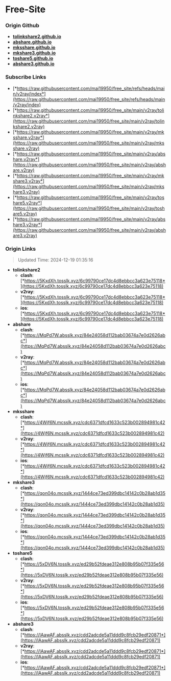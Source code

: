 # Free-Site

### Origin Github

- [**tolinkshare2.github.io**](https://github.com/tolinkshare2/tolinkshare2.github.io)
- [**abshare.github.io**](https://github.com/abshare/abshare.github.io)
- [**mksshare.github.io**](https://github.com/mksshare/mksshare.github.io)
- [**mkshare3.github.io**](https://github.com/mkshare3/mkshare3.github.io)
- [**toshare5.github.io**](https://github.com/toshare5/toshare5.github.io)
- [**abshare3.github.io**](https://github.com/abshare3/abshare3.github.io)

### Subscribe Links

- [*https://raw.githubusercontent.com/mai19950/free_site/refs/heads/main/v2ray/index*](https://raw.githubusercontent.com/mai19950/free_site/refs/heads/main/v2ray/index)
- [*https://raw.githubusercontent.com/mai19950/free_site/main/v2ray/tolinkshare2.v2ray*](https://raw.githubusercontent.com/mai19950/free_site/main/v2ray/tolinkshare2.v2ray)
- [*https://raw.githubusercontent.com/mai19950/free_site/main/v2ray/mksshare.v2ray*](https://raw.githubusercontent.com/mai19950/free_site/main/v2ray/mksshare.v2ray)
- [*https://raw.githubusercontent.com/mai19950/free_site/main/v2ray/abshare.v2ray*](https://raw.githubusercontent.com/mai19950/free_site/main/v2ray/abshare.v2ray)
- [*https://raw.githubusercontent.com/mai19950/free_site/main/v2ray/mkshare3.v2ray*](https://raw.githubusercontent.com/mai19950/free_site/main/v2ray/mkshare3.v2ray)
- [*https://raw.githubusercontent.com/mai19950/free_site/main/v2ray/toshare5.v2ray*](https://raw.githubusercontent.com/mai19950/free_site/main/v2ray/toshare5.v2ray)
- [*https://raw.githubusercontent.com/mai19950/free_site/main/v2ray/abshare3.v2ray*](https://raw.githubusercontent.com/mai19950/free_site/main/v2ray/abshare3.v2ray)

### Origin Links

> Updated Time: 2024-12-19 01:35:16

- **tolinkshare2**
  - **clash**: [*https://5KxdXh.tosslk.xyz/6c99790ce17dc4d8ebbcc3a623e75118*](https://5KxdXh.tosslk.xyz/6c99790ce17dc4d8ebbcc3a623e75118)
  - **v2ray**: [*https://5KxdXh.tosslk.xyz/6c99790ce17dc4d8ebbcc3a623e75118*](https://5KxdXh.tosslk.xyz/6c99790ce17dc4d8ebbcc3a623e75118)
  - **ios**: [*https://5KxdXh.tosslk.xyz/6c99790ce17dc4d8ebbcc3a623e75118*](https://5KxdXh.tosslk.xyz/6c99790ce17dc4d8ebbcc3a623e75118)
- **abshare**
  - **clash**: [*https://MqPd7W.absslk.xyz/84e24058d112bab03674a7e0d2626abc*](https://MqPd7W.absslk.xyz/84e24058d112bab03674a7e0d2626abc)
  - **v2ray**: [*https://MqPd7W.absslk.xyz/84e24058d112bab03674a7e0d2626abc*](https://MqPd7W.absslk.xyz/84e24058d112bab03674a7e0d2626abc)
  - **ios**: [*https://MqPd7W.absslk.xyz/84e24058d112bab03674a7e0d2626abc*](https://MqPd7W.absslk.xyz/84e24058d112bab03674a7e0d2626abc)
- **mksshare**
  - **clash**: [*https://4Wjf6N.mcsslk.xyz/cdc6371dfcd1633c523b002894981c42*](https://4Wjf6N.mcsslk.xyz/cdc6371dfcd1633c523b002894981c42)
  - **v2ray**: [*https://4Wjf6N.mcsslk.xyz/cdc6371dfcd1633c523b002894981c42*](https://4Wjf6N.mcsslk.xyz/cdc6371dfcd1633c523b002894981c42)
  - **ios**: [*https://4Wjf6N.mcsslk.xyz/cdc6371dfcd1633c523b002894981c42*](https://4Wjf6N.mcsslk.xyz/cdc6371dfcd1633c523b002894981c42)
- **mkshare3**
  - **clash**: [*https://qon04o.mcsslk.xyz/1444ce73ed399dbc14142c0b28ab1d35*](https://qon04o.mcsslk.xyz/1444ce73ed399dbc14142c0b28ab1d35)
  - **v2ray**: [*https://qon04o.mcsslk.xyz/1444ce73ed399dbc14142c0b28ab1d35*](https://qon04o.mcsslk.xyz/1444ce73ed399dbc14142c0b28ab1d35)
  - **ios**: [*https://qon04o.mcsslk.xyz/1444ce73ed399dbc14142c0b28ab1d35*](https://qon04o.mcsslk.xyz/1444ce73ed399dbc14142c0b28ab1d35)
- **toshare5**
  - **clash**: [*https://5xDV6N.tosslk.xyz/ed29b52fdeae312e808b95b07f335e56*](https://5xDV6N.tosslk.xyz/ed29b52fdeae312e808b95b07f335e56)
  - **v2ray**: [*https://5xDV6N.tosslk.xyz/ed29b52fdeae312e808b95b07f335e56*](https://5xDV6N.tosslk.xyz/ed29b52fdeae312e808b95b07f335e56)
  - **ios**: [*https://5xDV6N.tosslk.xyz/ed29b52fdeae312e808b95b07f335e56*](https://5xDV6N.tosslk.xyz/ed29b52fdeae312e808b95b07f335e56)
- **abshare3**
  - **clash**: [*https://lAawAF.absslk.xyz/cdd2adcde5a11ddd9c8fcb29edf20871*](https://lAawAF.absslk.xyz/cdd2adcde5a11ddd9c8fcb29edf20871)
  - **v2ray**: [*https://lAawAF.absslk.xyz/cdd2adcde5a11ddd9c8fcb29edf20871*](https://lAawAF.absslk.xyz/cdd2adcde5a11ddd9c8fcb29edf20871)
  - **ios**: [*https://lAawAF.absslk.xyz/cdd2adcde5a11ddd9c8fcb29edf20871*](https://lAawAF.absslk.xyz/cdd2adcde5a11ddd9c8fcb29edf20871)
